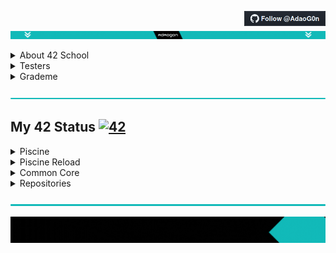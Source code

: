 <a href="https://github.com/AdaoG0n" style="pointer-events: none;"> <img src="https://github.com/AdaoG0n/AdaoG0n/blob/main/assests/Followbutton.png" width="130" align="right"/></a>
</br>
<div align="left"> 
  
![](https://github.com/AdaoG0n/AdaoG0n/blob/main/assests/animated%20gifs/AdaoG0nbar.gif)

<details>
<summary> About 42 School</summary>

  **School 42** is a global network of free and innovative coding schools, founded in 2013 by Xavier Niel in Paris, France. The institution is known for its disruptive approach to technology education, emphasizing a model without traditional teachers or classes. Instead, it uses a methodology based on **self-directed learning**, **peer-to-peer learning**, and practical projects that simulate real-world challenges.

![Typing SVG](https://readme-typing-svg.demolab.com?font=Fira+Code&weight=100&size=40&letterSpacing=0px&duration=1000&pause=4000&center=true&vCenter=true&width=835&lines=___________________________________________________________________________________________________________________)
## Key Features of School 42:

### 1. Free and Accessible:
###### There are no tuition fees. The only requirement is the student's commitment to learning.
###### No prior experience in programming or academic degrees are required.

### 2. Project-Based Methodology:
###### Students learn by solving practical projects that range from fundamental programming concepts to advanced areas like artificial intelligence, cybersecurity, and game development.
###### Each project has specific challenges that encourage creativity and problem-solving.

### 3. Peer Learning:
###### There are no teachers or traditional lectures. Students learn by collaborating with each other and exchanging knowledge.
###### The system fosters interpersonal skills, teamwork, and autonomy.

### 4. The Piscine (Pool):
###### The selection process is known as "Piscine" (or **The Pool**), an intensive 26 to 30-day period where candidates are given a series of practical challenges. It's an immersive experience that tests technical skills, resilience, and the ability to learn under pressure.

### 5. Modern Infrastructure:
###### Campuses are equipped with computers, collaborative areas, and environments designed to stimulate creativity.

### 6. Global Recognition:
###### School 42 has campuses in multiple countries around the world, making it a globally recognized institution for tech education.

### 7. No Formal Degrees:
###### The school doesn't offer traditional degrees. Graduates leave with a **"42 certification"**, which is highly regarded in the tech industry for its emphasis on practical skills and real-world readiness.

![Typing SVG](https://readme-typing-svg.demolab.com?font=Fira+Code&weight=100&size=40&letterSpacing=0px&duration=1000&pause=4000&center=true&vCenter=true&width=835&lines=___________________________________________________________________________________________________________________)
## Why Join School 42?

###### **Innovation in Education:** A flexible, project-based approach that adapts to individual learning styles.
###### **Real-World Skills:** Students develop skills that are directly applicable to the tech industry.
###### **Global Network:** Being part of the 42 community opens doors to a vast network of students, alumni, and professionals across the globe.

---

Whether you're a new student or already part of the community, the experience at School 42 promises to be transformative, equipping you with the skills and mindset needed to succeed in the ever-evolving world of technology.
</br>  

---
</details>

<details>
<summary>Testers</summary>

###### Norm
| Norminette                                                                  | Autor       |
| :-------------------------------------------------------------------------- | :---        |
|[Norminette](https://github.com/42School/norminette)                         | `42 School` |

###### Piscine
| Mini Moulinette                                                             | Autor     |
| :-------------------------------------------------------------------------- | :---      |
| [Mini_Moulinette](https://github.com/k11q/mini-moulinette)                  | `k11q`    |

###### Common Core
| All-In-One Testers                                                          | Autor           |
| :-------------------------------------------------------------------------- | :---            |
| [francinette](https://github.com/xicodomingues/francinette)                 | `xicodomingues` |
| [42-Cursus-Tester](https://github.com/Abaker-Hype/42-Cursus-Tester)         | `Abaker-Hype`   |
| [42-Tests](https://github.com/Kwevan/42-Tests)                              | `Kwevan`        |

| Libft                                                                  | Autor           |
| :--------------------------------------------------------------------- | :---            |
| [francinette](https://github.com/xicodomingues/francinette)            | `xicodomingues` |
| [libftTester](https://github.com/Tripouille/libftTester)               | `Tripouille`    |
| [libft_file_checker](https://github.com/Nuno-Jesus/libft_file_checker) | `Nuno-Jesus`    |
| [libft-unit-test](https://github.com/alelievr/libft-unit-test)         | `alelievr`      | 
| [Libftest](https://github.com/jtoty/Libftest)                          | `jtoty`         |
| [libft-war-machine](https://github.com/0x050f/libft-war-machine)       | `0x050f`        |

| Born2beRoot                                                            | Autor        |
| :--------------------------------------------------------------------- | :---         |
| [Born2BeRootTester](https://github.com/Pixailz/Born2BeRootTester)      | `Pixailz`    |
| [Born2beroot-Tester](https://github.com/gemartin99/Born2beroot-Tester) | `gemartin99` |

| Printf                                                                                               | Autor           |
| :--------------------------------------------------------------------------------------------------- | :---            |
| [Debugging with main.c](https://github.com/Kuninoto/42_ft_printf/blob/master/lvl_1_ft_printf/main.c) | `Kuninoto`      |
| [francinette](https://github.com/xicodomingues/francinette)                                          | `xicodomingues` |
| [printfTester](https://github.com/Tripouille/printfTester)                                           | `Tripouille`    |
| [ft_printf_tester](https://github.com/paulo-santana/ft_printf_tester)                                | `paulo-santana` |

| Get_next_line                                                     | Autor           |
| :---------------------------------------------------------------- | :---            |
| [francinette](https://github.com/xicodomingues/francinette)       | `xicodomingues` |
| [gnlTester](https://github.com/Tripouille/gnlTester)              | `Tripouille`    |
| [gnl-station-tester](https://github.com/kodpe/gnl-station-tester) | `kodpe`         |

| Tester                                                           | Autor           |
| :--------------------------------------------------------------- | :---            |
| [francinette](https://github.com/xicodomingues/francinette)      | `xicodomingues` |
| [minitalk-Tester](https://github.com/ThibaudM13/minitalk-Tester) | `ThibaudM13`    |

| Pipex                                                             | Autor           |
| :---------------------------------------------------------------- | :---            |
| [pipexMedic](https://github.com/gmarcha/pipexMedic)               | `gmarcha`       |
| [pipex-tester](https://github.com/vfurmane/pipex-tester)          | `vfurmane`      |
| [PIPEX_TESTER](https://github.com/ael-bekk/PIPEX_TESTER)          | `ael-bekk`      |
| [francinette](https://github.com/xicodomingues/francinette)       | `xicodomingues` |


| So_Long                                                                  | User            |
| :----------------------------------------------------------------------- | :---            |
| [so_long_invalidator](https://github.com/Nuno-Jesus/so_long_invalidator) | `Nuno-Jesus`    |
| [so_long_tester](https://github.com/augustobecker/so_long_tester)        | `augustobecker` |

| Push Swap                                                                                                          | Autor        |
| :----------------------------------------------------------------------------------------------------------------- | :---         |
| [push_swap_visualizer](https://github.com/o-reo/push_swap_visualizer)                                              | `o-reo`      |
| [push_swap_visualiser](https://github.com/Niimphu/push_swap_visualiser)                                            | `Niimphu`    |
| [Push-Swap-Tester](https://github.com/gemartin99/Push-Swap-Tester)                                                 | `gemartin99` |
| [push_swap_tester](https://github.com/laisarena/push_swap_tester)                                                  | `laisarena`  |
| [push_swap_tester](https://github.com/SimonCROS/push_swap_tester) (benchmark)                                      | `SimonCROS`  |
| [push_swap_leak_tester](https://github.com/IDC87/push_swap_leak_tester)                                            | `IDC87`      |
| [Push Swap Visualizer and Number Generator](https://push-swap-visualizer.vercel.app)                               | `vercel`     |

| Philosophers                                                                                | Autor         |
| :------------------------------------------------------------------------------------------ | :---          | 
| [philosophers-visualizer](https://nafuka11.github.io/philosophers-visualizer)               | `nafuka11`    |
| [socrates](https://github.com/nesvoboda/socrates)                                           | `nesvoboda`   |
| [philosophers_test](https://github.com/cacharle/philosophers_test)                          | `cacharle`    |
| [Philosphers-42Project-Tester](https://github.com/newlinuxbot/Philosphers-42Project-Tester) | `newlinuxbot` |

| Minishell                                                                 | Autor        |
| :------------------------------------------------------------------------ | :---         |
| [42_minishell_tester](https://github.com/zstenger93/42_minishell_tester)  | `zstenger93` |
| [minishell_tester](https://github.com/thallard/minishell_tester)          | `thallard`   |
| [mpanic](https://github.com/ChewyToast/mpanic)                            | `ChewyToast` |

| cub3D                                                                                           | Autor            |
| :---------------------------------------------------------------------------------------------- | :---             |
| [cub3D_map_tester](https://github.com/humblEgo/cub3D_map_tester)                                | `humblEgo`       |
| [42_cub_tester](https://github.com/realisticDonut/42_cub_tester)                                | `realisticDonut` |

| minirt                                                                      | Autor       |
| :-------------------------------------------------------------------------- | :---        |
| [minirt_mesh_converter](https://github.com/matboivin/minirt_mesh_converter) | `matboivin` |

| irc                                                                    | Autor          |
| :--------------------------------------------------------------------- | :---           |
| [irc-tester](https://github.com/bennamrouche/irc-tester)               | `bennamrouche` |

</details>

<details>
<summary> Grademe</summary>

![Grademe.fr](https://grademe.fr/)
![Grademe Tutorial](https://github.com/JCluzet/42_EXAM)
</details>

![](https://github.com/AdaoG0n/AdaoG0n/blob/main/assests/bar.png)

## My 42 Status <a href='https://profile.intra.42.fr/users/adamarqu' target="_blank"><img alt='42' src='https://img.shields.io/badge/Porto-100000?style=flat-square&logo=42&logoColor=white&labelColor=000000&color=000000'/></a>
<details>
<summary> Piscine </summary>
<div align="center"> 

| Project                                                                            | Score | Project                                                                            | Score |
| ---                                                                                | ---   | ---                                                                                | ---   |
| <a href="https://github.com/AdaoG0n/42_Piscine/tree/main/Shell/shell00">Shell00</a>   | <img src="https://img.shields.io/badge/60%20%2F%20100%20%E2%98%85-success" /> | <a href="https://github.com/AdaoG0n/42_Piscine/tree/main/C Projects/C03">C03</a>   | <img src="https://img.shields.io/badge/75%20%2F%20100%20%E2%98%85-success" /> |
| <a href="https://github.com/AdaoG0n/42_Piscine/tree/main/Shell/shell01">Shell01</a>   | <img src="https://img.shields.io/badge/55%20%2F%20100%20%E2%98%85-success" /> | <a href="https://github.com/AdaoG0n/42_Piscine/tree/main/C Projects/C04">C04</a>   | <img src="https://img.shields.io/badge/70%20%2F%20100%20%E2%98%85-success" /> |
| <a href="https://github.com/AdaoG0n/42_Piscine/tree/main/C Projects/C00">C00</a>     | <img src="https://img.shields.io/badge/85%20%2F%20100%20%E2%98%85-success" /> | <a href="https://github.com/AdaoG0n/42_Piscine/tree/main/C Projects/C05">C05</a>   | <img src="https://img.shields.io/badge/80%20%2F%20100%20%E2%98%85-success" /> |
| <a href="https://github.com/AdaoG0n/42_Piscine/tree/main/C Projects/C01">C01</a>     | <img src="https://img.shields.io/badge/100%20%2F%20100%20%E2%98%85-success" /> | <a href="https://github.com/AdaoG0n/42_Piscine/tree/main/C Projects/C06">C06</a>   | <img src="https://img.shields.io/badge/100%20%2F%20100%20%E2%98%85-success" /> |
| <a href="https://github.com/AdaoG0n/42_Piscine/tree/main/C Projects/C00">C02</a>     | <img src="https://img.shields.io/badge/75%20%2F%20100%20%E2%98%85-success" /> | <a href="https://github.com/AdaoG0n/42_Piscine/tree/main/C Projects/C07">C07</a>   | <img src="https://img.shields.io/badge/60%20%2F%20100%20%E2%98%85-success" /> |
</div>
</details>
<details>
<summary> Piscine Reload </summary>
<div align="center"> 
  
| Project                                                                            | Score 
| ---                                                                                | ---   
| <a href="https://github.com/AdaoG0n/42_Piscine_Reload">Piscine Reload</a>   | <img src="https://img.shields.io/badge/100%20%2F%20100%20%E2%98%85-success" /> |

</div>
</details>

<details>
<summary> Common Core </summary>
<div align="center"> 

| Project                                                         | Rank | Language                                                                       | Score                                                                          | Activity                                                                 |
| ---                                                             | ---  | ---                                                                            | ---                                                                            | ---                                                                      |
| <a href="https://github.com/AdaoG0n/42_libft">Libft</a>        | 0    | <img src="https://img.shields.io/github/languages/top/AdaoG0n/42_libft" />     | <img src="https://img.shields.io/badge/100%20%2F%20100%20%E2%98%85-success" /> | <img src="https://img.shields.io/github/last-commit/AdaoG0n/42_libft" /> |
| <a href="https://github.com/AdaoG0n/42-FT_printf">FT_printf</a> | 1    | <img src="https://img.shields.io/github/languages/top/AdaoG0n/42-FT_printf" /> | <img src="https://img.shields.io/badge/100%20%2F%20100%20%E2%98%85-success" /> | <img src="https://img.shields.io/github/last-commit/AdaoG0n/42-FT_printf" /> |
| <a href="https://github.com/AdaoG0n/42-get_next_line">get_next_line</a>| 1    | <img src="https://img.shields.io/github/languages/top/AdaoG0n/42-get_next_line" /> | <img src="https://img.shields.io/badge/0%20%2F%20100%20%E2%98%85-success" /> | <img src="https://img.shields.io/github/last-commit/AdaoG0n/42-get_next_line" /> |
|<a href="https://github.com/AdaoG0n/42_Born2beroot">Born2beroot</a>| 1    | <img src="https://img.shields.io/github/languages/top/AdaoG0n/42_Born2beroot" /> | <img src="https://img.shields.io/badge/100%20%2F%20100%20%E2%98%85-success" /> | <img src="https://img.shields.io/github/last-commit/AdaoG0n/42_Born2beroot" /> |
</div>
</details>


<details>
<summary> Repositories</summary>
<div align="center"> 

<p float="left" align="center">
  <a href="https://github.com/AdaoG0n/42_Piscine">
    <img src="https://github.com/AdaoG0n/AdaoG0n/blob/main/assests/imagens%20repositorios%20fixas/piscine1.png" width="265"/>
  </a>
  &nbsp;
  <a href="https://github.com/AdaoG0n/42_Piscine_Reload">
    <img src="https://github.com/AdaoG0n/AdaoG0n/blob/main/assests/imagens%20repositorios%20fixas/piscinereload1.png" width="265"/>
  </a>
  &nbsp;
  <a href="https://github.com/AdaoG0n/42_libft">
    <img src="https://github.com/AdaoG0n/AdaoG0n/blob/main/assests/imagens%20repositorios%20fixas/libft1.png" width="265"/>
  </a>
</p>
<p float="left" align="center">
  <a href="https://github.com/AdaoG0n/42_Born2beroot">
    <img src="https://github.com/AdaoG0n/AdaoG0n/blob/main/assests/imagens%20repositorios%20fixas/Born2beroot1.png" width="265"/>
  </a>
  &nbsp;
  <a href="https://github.com/AdaoG0n/42-FT_printf">
    <img src="https://github.com/AdaoG0n/AdaoG0n/blob/main/assests/imagens%20repositorios%20fixas/ft_printf1.png" width="265"/>
  </a>
  &nbsp;
  <a href="https://github.com/AdaoG0n/42-get_next_line">
    <img src="https://github.com/AdaoG0n/AdaoG0n/blob/main/assests/imagens%20repositorios%20fixas/getnext_line1.png" width="265"/>
  </a>
</p>

</div>
</details>

![](https://github.com/AdaoG0n/AdaoG0n/blob/main/assests/bar.png)

![](https://github.com/AdaoG0n/AdaoG0n/blob/main/assests/fundopagina.gif)
